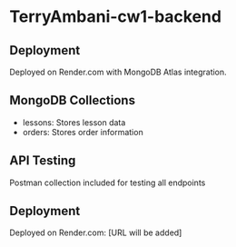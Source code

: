 # TerryAmbani-cw1-backend

## Deployment
Deployed on Render.com with MongoDB Atlas integration.


## MongoDB Collections
- lessons: Stores lesson data
- orders: Stores order information


## API Testing
Postman collection included for testing all endpoints


## Deployment
Deployed on Render.com: [URL will be added]
